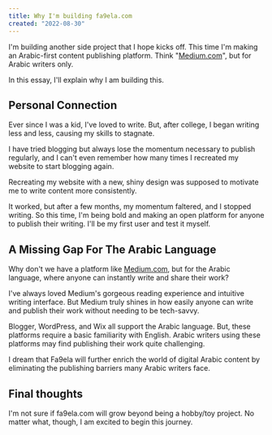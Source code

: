 ```yaml
---
title: Why I'm building fa9ela.com
created: "2022-08-30"
---
```


I'm building another side project that I hope kicks off. This time I'm making an Arabic-first content publishing platform. Think "[Medium.com][1]", but for Arabic writers only.

In this essay, I'll explain why I am building this.

## Personal Connection

Ever since I was a kid, I've loved to write. But, after college, I began writing less and less, causing my skills to stagnate.

I have tried blogging but always lose the momentum necessary to publish regularly, and I can't even remember how many times I recreated my website to start blogging again.

Recreating my website with a new, shiny design was supposed to motivate me to write content more consistently.

It worked, but after a few months, my momentum faltered, and I stopped writing. So this time, I'm being bold and making an open platform for anyone to publish their writing. I'll be my first user and test it myself.

## A Missing Gap For The Arabic Language

Why don't we have a platform like [Medium.com][2], but for the Arabic language, where anyone can instantly write and share their work?

I've always loved Medium's gorgeous reading experience and intuitive writing interface. But Medium truly shines in how easily anyone can write and publish their work without needing to be tech-savvy.

Blogger, WordPress, and Wix all support the Arabic language. But, these platforms require a basic familiarity with English. Arabic writers using these platforms may find publishing their work quite challenging.

I dream that Fa9ela will further enrich the world of digital Arabic content by eliminating the publishing barriers many Arabic writers face.

## Final thoughts

I'm not sure if fa9ela.com will grow beyond being a hobby/toy project. No matter what, though, I am excited to begin this journey.

[1]: http://medium.com
[2]: http://medium.com
